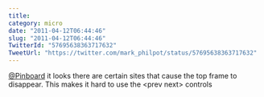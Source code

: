 ```yaml
---
title: 
category: micro
date: "2011-04-12T06:44:46"
slug: "2011-04-12T06:44:46"
TwitterId: "57695638363717632"
TweetUrl: "https://twitter.com/mark_philpot/status/57695638363717632"
---
```


[@Pinboard](https://twitter.com/Pinboard) it looks there are certain sites that
cause the top frame to disappear. This makes it hard to use the &lt;prev
next&gt; controls
